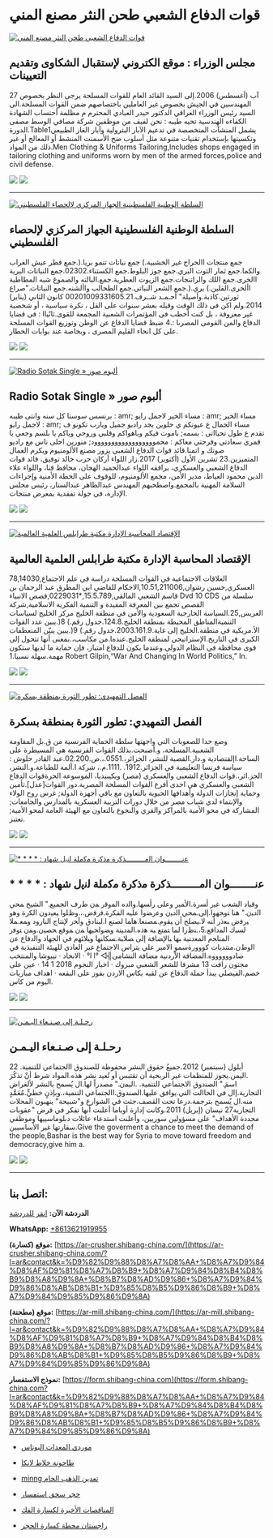 # قوات الدفاع الشعبي طحن النثر مصنع المني

<a href="https://swt.shibang-china.com/?l=ar&img&k=%D9%82%D9%88%D8%A7%D8%AA+%D8%A7%D9%84%D8%AF%D9%81%D8%A7%D8%B9+%D8%A7%D9%84%D8%B4%D8%B9%D8%A8%D9%8A+%D8%B7%D8%AD%D9%86+%D8%A7%D9%84%D9%86%D8%AB%D8%B1+%D9%85%D8%B5%D9%86%D8%B9+%D8%A7%D9%84%D9%85%D9%86%D9%8A" target="_blank">![قوات الدفاع الشعبي طحن النثر مصنع المني](http://static.shibang-china.com/all-800x300/1194.jpg)</a>

## مجلس الوزراء : موقع الكتروني لإستقبال الشكاوى وتقديم التعيينات
27 آب (أغسطس) 2006.إلى السيد القائد العام للقوات المسلحة يرجى النظر بخصوص المهندسين في الجيش بخصوص غير العاملين باختصاصهم ضمن القوات المسلحة.الى السيد رئيس الوزراء العراقي الدكتور حيدر العبادي المحترم م مظلمة أحتساب الشهادة الكفاءه الهندسية تحيه طيبه : نحن لفيف من موظفين شركة مصافي الوسط مصفى الدورة.Table1يشمل المنشآت المتخصصة في تدعيم الآبار البترولية وآبار الغاز الطبيعي وتكسيتها بإستخدام تقنيات متنوعة مثل أسلوب ضخ الأسمنت المنشط أو المعالج أو غير ذلك من المواد.Men Clothing &amp; Uniforms Tailoring,Includes shops engaged in tailoring clothing and uniforms worn by men of the armed forces,police and civil defense.


<a href="https://whatsapp.shibangsoft.com/WhatsApp.php" target="_blank" title="WhatsApp">![](http://static.shibang-china.com/icon/whatsapp.png)</a> <a href="https://swt.shibang-china.com/?l=ar&icon&k=%D9%82%D9%88%D8%A7%D8%AA+%D8%A7%D9%84%D8%AF%D9%81%D8%A7%D8%B9+%D8%A7%D9%84%D8%B4%D8%B9%D8%A8%D9%8A+%D8%B7%D8%AD%D9%86+%D8%A7%D9%84%D9%86%D8%AB%D8%B1+%D9%85%D8%B5%D9%86%D8%B9+%D8%A7%D9%84%D9%85%D9%86%D9%8A" target="_blank">![](http://static.shibang-china.com/icon/chat-ar.png)</a>

---

<a href="https://swt.shibang-china.com/?l=ar&img&k=%D9%82%D9%88%D8%A7%D8%AA+%D8%A7%D9%84%D8%AF%D9%81%D8%A7%D8%B9+%D8%A7%D9%84%D8%B4%D8%B9%D8%A8%D9%8A+%D8%B7%D8%AD%D9%86+%D8%A7%D9%84%D9%86%D8%AB%D8%B1+%D9%85%D8%B5%D9%86%D8%B9+%D8%A7%D9%84%D9%85%D9%86%D9%8A" target="_blank">![السلطة الوطنية الفلسطينية الجهاز المركزي لإلحصاء الفلسطيني](http://static.shibang-china.com/all-800x300/478.jpg)</a>

## السلطة الوطنية الفلسطينية الجهاز المركزي لإلحصاء الفلسطيني
جمع منتجات االحراج غير الخشبية.) جمع نباتات تنمو بريا.(.جمع فطر عيش الغراب والكما.جمع ثمار التوت البري.جمع جوز البلوط.جمع الكستناء.02302.جمع النباتات البرية االخرى.جمع اللك والراتنجات.جمع الزيوت العطرية.جمع.البالته والصموغ شبه المطاطية األخرى.الفلين.) بري.(.جمع الشعر النباتى.جمع الطحالب واألشنه.جمع النباتات.&quot;صراع ثورتين.كاذبة.وأصيلة&quot; أحـمـد شــرف.00201009331605.21 كانون الثاني (يناير) 2014.ولم اكن فى ذلك الوقت وقبله بعشر سنوات على القل ، نكرة سياسية ، أو شخصية غير معروفة ، بل كنت أخطب فى المؤتمرات الشعبية المجمعة للقوى.ثانًياا : فى قضايا الدفاع والمن القومى المصرىا :.4 ضبط قضايا الدفاع عن الوطن وتوزيع القوات المسلحة على كل انحاء القليم المصرى ، وبخاصة عند بوابات الخطار.


<a href="https://whatsapp.shibangsoft.com/WhatsApp.php" target="_blank" title="WhatsApp">![](http://static.shibang-china.com/icon/whatsapp.png)</a> <a href="https://swt.shibang-china.com/?l=ar&icon&k=%D9%82%D9%88%D8%A7%D8%AA+%D8%A7%D9%84%D8%AF%D9%81%D8%A7%D8%B9+%D8%A7%D9%84%D8%B4%D8%B9%D8%A8%D9%8A+%D8%B7%D8%AD%D9%86+%D8%A7%D9%84%D9%86%D8%AB%D8%B1+%D9%85%D8%B5%D9%86%D8%B9+%D8%A7%D9%84%D9%85%D9%86%D9%8A" target="_blank">![](http://static.shibang-china.com/icon/chat-ar.png)</a>

---

<a href="https://swt.shibang-china.com/?l=ar&img&k=%D9%82%D9%88%D8%A7%D8%AA+%D8%A7%D9%84%D8%AF%D9%81%D8%A7%D8%B9+%D8%A7%D9%84%D8%B4%D8%B9%D8%A8%D9%8A+%D8%B7%D8%AD%D9%86+%D8%A7%D9%84%D9%86%D8%AB%D8%B1+%D9%85%D8%B5%D9%86%D8%B9+%D8%A7%D9%84%D9%85%D9%86%D9%8A" target="_blank">![Radio Sotak Single » ألبوم صور](http://static.shibang-china.com/all-800x300/626.jpg)</a>

## Radio Sotak Single » ألبوم صور
برنسس سوسنا كل سنه وانتى طيبه : amr; مساء الخير لاجمل رايو : amr; مساء الخير لاجمل رايو : amr; مساء الجمال ع عيونكم ي حلوين بجد راديو جميل ويارب تكونو ف تقدم ع طول تحيااتى : بسمه; باموت فيكم وباهواكم وقلبي وروحي وياكم يا بلسم وجعي يا قمري سعادتي وفرحتي معاكم : محموووووووووووووووووود; منورين احلى ناس مع راديو صوتك و اتمنا.قائد قوات الدفاع الشعبي يزور مصنع الألومنيوم ويكرم العمال المتميزين.23 تشرين الأول (أكتوبر) 2017.زار اللواء أركان حرب خالد توفيق، قائد قوات الدفاع الشعبي والعسكري، يرافقه اللواء عبدالحميد الهجان، محافظ قنا، واللواء علاء الدين محمود العياط، مدير الأمن، مجمع الألومنيوم، للوقوف على الخطة الأمنية وإجراءات السلامة المهنية بالمجمع.واصطحبهم المهندس عبدالظاهر عبدالستار، رئيس مجلس الإدارة، في جولة تفقدية بمعرض منتجات.


<a href="https://whatsapp.shibangsoft.com/WhatsApp.php" target="_blank" title="WhatsApp">![](http://static.shibang-china.com/icon/whatsapp.png)</a> <a href="https://swt.shibang-china.com/?l=ar&icon&k=%D9%82%D9%88%D8%A7%D8%AA+%D8%A7%D9%84%D8%AF%D9%81%D8%A7%D8%B9+%D8%A7%D9%84%D8%B4%D8%B9%D8%A8%D9%8A+%D8%B7%D8%AD%D9%86+%D8%A7%D9%84%D9%86%D8%AB%D8%B1+%D9%85%D8%B5%D9%86%D8%B9+%D8%A7%D9%84%D9%85%D9%86%D9%8A" target="_blank">![](http://static.shibang-china.com/icon/chat-ar.png)</a>

---

<a href="https://swt.shibang-china.com/?l=ar&img&k=%D9%82%D9%88%D8%A7%D8%AA+%D8%A7%D9%84%D8%AF%D9%81%D8%A7%D8%B9+%D8%A7%D9%84%D8%B4%D8%B9%D8%A8%D9%8A+%D8%B7%D8%AD%D9%86+%D8%A7%D9%84%D9%86%D8%AB%D8%B1+%D9%85%D8%B5%D9%86%D8%B9+%D8%A7%D9%84%D9%85%D9%86%D9%8A" target="_blank">![الإقتصاد المحاسبة الإدارة مكتبة طرابلس العلمية العالمية](http://static.shibang-china.com/all-800x300/1445.jpg)</a>

## الإقتصاد المحاسبة الإدارة مكتبة طرابلس العلمية العالمية
78,14030,العلاقات الاجتماعية في القوات المسلحة دراسة في علم الاجتماع العسكري,حسين رشوان,10.51,211006,الاحكام للقاضي ابي المطرق عبد الرحمان بن قاسم الشعبي المالقي,15.5.789,*0229031,قصص الانبياء Dvd 10 CDS سلسلة من القصص تجمع بين المعرفة المفيدة و التنمية الفكرية الاسلامية,شركة العريس,25.اﻟﺴﻴﺎﺳﺔ اﻟﺨﺎرﺟﻴﺔ اﻟﺴﻌﻮدﻳﺔ واﻷﻣﻦ ﻓﻲ ﻣﻨﻄﻘﺔ اﻟﺨﻠﻴﺞ مركز الخليج لسياسات التنميةاﻟﻤﻨﺎﻃﻖ اﻟﻤﺤﻴﻄﺔ ﺑﻤﻨﻄﻘﺔ اﻟﺨﻠﻴﺞ.124.8.ﺟﺪول رﻗﻢ.) 8(.ﻳﺒﻴﻦ ﻋﺪد اﻟﻘﻮات اﻷ.ﻣﺮﻳﻜﻴﺔ ﻓﻲ ﻣﻨﻄﻘﺔ.اﻟﺨﻠﻴﺞ إﻟﻰ ﻏﺎﻳﺔ.2003.161.9.ﺟﺪول رﻗﻢ.) 9(.ﻳﺒﻴﻦ ﻳﺒﻴّﻦ اﻟﻤﻨﻌﻄﻔﺎت اﻟﻜﺒﺮى ﻓﻲ اﻟﺘﺎرﻳﺦ.اﻹﺳﺘﺮاﺗﻴﺠﻲ ﻟﻤﻨﻄﻘﺔ اﻟﺨﻠﻴﺞ.ﻋﻨﺪهﺎ.ﻣﻦ ﻣﻜﺎﺳﺐ،.ﺑﻤﻌﻨﻰ أﻧﻬﺎ ﺗﺘﺤﻮل إﻟﻰ ﻗﻮى ﻣﺤﺎﻓﻈﺔ ﻓﻲ اﻟﻨﻈﺎم اﻟﺪوﻟﻲ.وﻋﻨﺪﻣﺎ ﻳﻜﻮن ﻟﻠﺪﻓﺎع اﻣﺘﻴﺎز، ﻓﺈن ﺣﻤﺎﻳﺔ ﻣﺎ ﻟﺪﻳﻬﺎ ﺳﺘﻜﻮن ﻣﻬﻤﺔ.ﺳﻬﻠﺔ ﻧﺴﺒﻴﺎ.1 Robert Gilpin,“War And Changing In World Politics,” In.


<a href="https://whatsapp.shibangsoft.com/WhatsApp.php" target="_blank" title="WhatsApp">![](http://static.shibang-china.com/icon/whatsapp.png)</a> <a href="https://swt.shibang-china.com/?l=ar&icon&k=%D9%82%D9%88%D8%A7%D8%AA+%D8%A7%D9%84%D8%AF%D9%81%D8%A7%D8%B9+%D8%A7%D9%84%D8%B4%D8%B9%D8%A8%D9%8A+%D8%B7%D8%AD%D9%86+%D8%A7%D9%84%D9%86%D8%AB%D8%B1+%D9%85%D8%B5%D9%86%D8%B9+%D8%A7%D9%84%D9%85%D9%86%D9%8A" target="_blank">![](http://static.shibang-china.com/icon/chat-ar.png)</a>

---

<a href="https://swt.shibang-china.com/?l=ar&img&k=%D9%82%D9%88%D8%A7%D8%AA+%D8%A7%D9%84%D8%AF%D9%81%D8%A7%D8%B9+%D8%A7%D9%84%D8%B4%D8%B9%D8%A8%D9%8A+%D8%B7%D8%AD%D9%86+%D8%A7%D9%84%D9%86%D8%AB%D8%B1+%D9%85%D8%B5%D9%86%D8%B9+%D8%A7%D9%84%D9%85%D9%86%D9%8A" target="_blank">![الفصل التمهيدي: تطور الثورة بمنطقة بسكرة](http://static.shibang-china.com/all-800x300/759.jpg)</a>

## الفصل التمهيدي: تطور الثورة بمنطقة بسكرة
وضع حدا للصعوبات التي واجهتها سلطة الحماية الفرنسية من ق.بل المقاومة الشعبية.المسلحة، و.أصبحت.بذلك القوات الفرنسية هي المسيطرة على الساحة.اإلقتصادية و.دار.القصبة للنشر، الجزائر،.0551.،.ص.02.200.عبد القادر حلوش : سياسة فرنسا التعليمية في الجزائر.1912. .1111.م.، شركة ا.ألمة للطباعة.و.النشر، الجز.ائر،.قوات الدفاع الشعبي والعسكري (مصر) ويكيبيديا، الموسوعة الحرةقوات الدفاع الشعبي والعسكري هي احدى أفرع القوات المسلحة المصرية.دور القوات[عدل].تأمين وحماية إنجازات الدولة وأهدافها الحيوية بالتعاون مع باقي أجهزة الدولة; غرس روح الولاء والإنتماء لدي شباب مصر من خلال دورات التربية العسكرية بالمدارس والجامعات; المشاركة في محو الأمية بالمراكز والقري والنجوع بالتعاون مع الهيئة العامة لمحو الأمية; تعتبر.


<a href="https://whatsapp.shibangsoft.com/WhatsApp.php" target="_blank" title="WhatsApp">![](http://static.shibang-china.com/icon/whatsapp.png)</a> <a href="https://swt.shibang-china.com/?l=ar&icon&k=%D9%82%D9%88%D8%A7%D8%AA+%D8%A7%D9%84%D8%AF%D9%81%D8%A7%D8%B9+%D8%A7%D9%84%D8%B4%D8%B9%D8%A8%D9%8A+%D8%B7%D8%AD%D9%86+%D8%A7%D9%84%D9%86%D8%AB%D8%B1+%D9%85%D8%B5%D9%86%D8%B9+%D8%A7%D9%84%D9%85%D9%86%D9%8A" target="_blank">![](http://static.shibang-china.com/icon/chat-ar.png)</a>

---

<a href="https://swt.shibang-china.com/?l=ar&img&k=%D9%82%D9%88%D8%A7%D8%AA+%D8%A7%D9%84%D8%AF%D9%81%D8%A7%D8%B9+%D8%A7%D9%84%D8%B4%D8%B9%D8%A8%D9%8A+%D8%B7%D8%AD%D9%86+%D8%A7%D9%84%D9%86%D8%AB%D8%B1+%D9%85%D8%B5%D9%86%D8%B9+%D8%A7%D9%84%D9%85%D9%86%D9%8A" target="_blank">![* * * * : ﻋﻧــــــــوان اﻟﻣـــــــــذﻛرة ﻣذﻛرة ﻣﻛﻣﻠﺔ ﻟﻧﯾل ﺷﮭﺎد](http://static.shibang-china.com/all-800x300/511.jpg)</a>

## * * * * : ﻋﻧــــــــوان اﻟﻣـــــــــذﻛرة ﻣذﻛرة ﻣﻛﻣﻠﺔ ﻟﻧﯾل ﺷﮭﺎد
ﻭﻗﻴﺎﺩ ﺍﻟﺸﻌﺏ ﻏﻴﺭ ﺃﺴﺭﺓ.ﺍﻷﻤﻴﺭ ﻭﻋﻠﻰ ﺭﺃﺴﻬﺎ.ﻭﺍﻟﺩﻩ ﺍﻟﻤﻭﻗﺭ ﻤﻥ ﻁﺭﻑ ﺍﻟﺠﻤﻴﻊ.&quot; ﺍﻟﺸﻴﺦ ﻤﺤﻲ ﺍﻟﺩﻴﻥ.&quot; ﻫﻨﺎ ﺘﻭﺠﻬﻭﺍ.ﺇﻟﻰ.ﻤﺤﻲ ﺍﻟﺩﻴﻥ ﻭﻋﺭﻀﻭﺍ ﻋﻠﻴﻪ ﺍﻟﻔﻜﺭﺓ.ﻓﺭﻓﺽ.،.ﻭﻅﻠﻭﺍ ﻴﻌﻴﺩﻭﻥ ﺍﻟﻜﺭﺓ ﻭﻫﻭ ﻴﺭﻓﺽ ﺒﻌﺫﺭ ﺃﻨﻪ ﻻ.ﻴﺼﻠﺢ ﺃﻥ ﻴﻘﻭﻡ.ﻤﺼﻨﻌﺎ.ﻫﺎﻤﺎ ﻟﺼﻨﻊ ﺍ.ﻟﺒﻨﺎﺩﻕ ﻭﺁﺨﺭ ﻹﻨﺘﺎﺝ ﺍﻟﺒﺎﺭﻭﺩ ﻭﻤﻌ.ﻤﻼ ﻟﺴﺒﻙ ﺍﻟﻤﺩﺍﻓﻊ.5،.ﻨﻅﺭﺍ ﻟﻤﺎ ﺘﻤﺘﻊ ﺒﻪ ﻫﺫﻩ.ﺍﻟﻤﺩﻴﻨﺔ ﻭﻀﻭﺍﺤﻴﻬﺎ ﻤﻥ ﻤﻭﻗﻊ ﺤﺼﻴﻥ.ﻭﻤﻥ ﺘﻭﻓﺭ ﺍﻟﻤﻨﺎﺠﻡ ﺍﻟﻤﻌﺩﻨﻴﺔ ﺒﻬﺎ ﺒﺎﻹﻀﺎﻓﺔ ﺇﻟﻰ ﺼﻼﺒﺔ.ﺴﻜﺎﻨﻬﺎ ﻭﺒﻼﺌﻬﻡ ﻓﻲ ﺍﻟﺠﻬﺎﺩ ﻭﺍﻟﺩﻓﺎﻉ ﻋﻥ ﺍﻟﻭﻁﻥ.منتديات كووورةسمو الامير علي يتراس الاجتماع غير العادي للهيئة التنفيذية في الانحاد &middot; نيبوشا والمنتخب &middot; °l l° صادووووووه.المضافة الاْردنية مضافة النشامى╣◅ مجنون رافت 13 مشرفا للشعر الشعبي مبروك &middot; اخبار النجوم 2018 1 14 &middot; عين على خصم.الفيصلي يبدأ حملة الدفاع عن لقبه بكاس الاردن بفوز على البقعه &middot; اهداف مباريات اليوم من كاس.


<a href="https://whatsapp.shibangsoft.com/WhatsApp.php" target="_blank" title="WhatsApp">![](http://static.shibang-china.com/icon/whatsapp.png)</a> <a href="https://swt.shibang-china.com/?l=ar&icon&k=%D9%82%D9%88%D8%A7%D8%AA+%D8%A7%D9%84%D8%AF%D9%81%D8%A7%D8%B9+%D8%A7%D9%84%D8%B4%D8%B9%D8%A8%D9%8A+%D8%B7%D8%AD%D9%86+%D8%A7%D9%84%D9%86%D8%AB%D8%B1+%D9%85%D8%B5%D9%86%D8%B9+%D8%A7%D9%84%D9%85%D9%86%D9%8A" target="_blank">![](http://static.shibang-china.com/icon/chat-ar.png)</a>

---

<a href="https://swt.shibang-china.com/?l=ar&img&k=%D9%82%D9%88%D8%A7%D8%AA+%D8%A7%D9%84%D8%AF%D9%81%D8%A7%D8%B9+%D8%A7%D9%84%D8%B4%D8%B9%D8%A8%D9%8A+%D8%B7%D8%AD%D9%86+%D8%A7%D9%84%D9%86%D8%AB%D8%B1+%D9%85%D8%B5%D9%86%D8%B9+%D8%A7%D9%84%D9%85%D9%86%D9%8A" target="_blank">![ﺭﺣـﻠـﺔ ﺇﻟﻰ ﺻـﻨـﻌﺎء ﺍﻟﻴـﻤـﻦ](http://static.shibang-china.com/all-800x300/463.jpg)</a>

## ﺭﺣـﻠـﺔ ﺇﻟﻰ ﺻـﻨـﻌﺎء ﺍﻟﻴـﻤـﻦ
22 أيلول (سبتمبر) 2012.جميعُ حقوق النشر محفوظة للصندوق االجتماعي للتنمية. .اليمن.يجوز للمنظمات غير الربحية أن تقتبس أو تُعيد نشر هذه.المواد شرط أنْ تذكُرَ اسمَ.&quot; اﻟﺼﻨدوق اﻻﺠﺘﻤﺎﻋﻲ ﻟﻟﺘﻨﻤﻴﺔ. .اﻟﻴﻤن.&quot; مصدراً لها.ال يُسمح بالنشر لألغراض التجارية.إال في الحاالت التي.يوافق عليها.الصندوق.االجتماعي التنمية،.وبإذنٍ خطيٍّ.مُعَمَّدٍ منه.ال يُسمح بترجمة.درعا تحت القصف.جثث في الشوارع و&quot;شبيحة&quot; ينهبون المحلات التجارية27 نيسان (إبريل) 2011.وكانت إدارة أوباما أعلنت أنها تفكر في فرض &quot;عقوبات محددة الأهداف&quot; على مسؤولين سوريين، وأعلنت استدعاء عائلات دبلوماسييها وموظفي سفارتها غير الأساسيين.Give the goverment a chance to meet the demand of the people,Bashar is the best way for Syria to move toward freedom and democracy,give him a.


<a href="https://whatsapp.shibangsoft.com/WhatsApp.php" target="_blank" title="WhatsApp">![](http://static.shibang-china.com/icon/whatsapp.png)</a> <a href="https://swt.shibang-china.com/?l=ar&icon&k=%D9%82%D9%88%D8%A7%D8%AA+%D8%A7%D9%84%D8%AF%D9%81%D8%A7%D8%B9+%D8%A7%D9%84%D8%B4%D8%B9%D8%A8%D9%8A+%D8%B7%D8%AD%D9%86+%D8%A7%D9%84%D9%86%D8%AB%D8%B1+%D9%85%D8%B5%D9%86%D8%B9+%D8%A7%D9%84%D9%85%D9%86%D9%8A" target="_blank">![](http://static.shibang-china.com/icon/chat-ar.png)</a>

---
## اتصل بنا:

**الدردشة الآن:** [انقر للدردشة](https://swt.shibang-china.com?l=ar&contact&k=%D9%82%D9%88%D8%A7%D8%AA+%D8%A7%D9%84%D8%AF%D9%81%D8%A7%D8%B9+%D8%A7%D9%84%D8%B4%D8%B9%D8%A8%D9%8A+%D8%B7%D8%AD%D9%86+%D8%A7%D9%84%D9%86%D8%AB%D8%B1+%D9%85%D8%B5%D9%86%D8%B9+%D8%A7%D9%84%D9%85%D9%86%D9%8A)

**WhatsApp:**  [+8613621919955](https://whatsapp.shibangsoft.com/WhatsApp.php)

**موقع (كسارة):** [https://ar-crusher.shibang-china.com/](https://ar-crusher.shibang-china.com/?l=ar&contact&k=%D9%82%D9%88%D8%A7%D8%AA+%D8%A7%D9%84%D8%AF%D9%81%D8%A7%D8%B9+%D8%A7%D9%84%D8%B4%D8%B9%D8%A8%D9%8A+%D8%B7%D8%AD%D9%86+%D8%A7%D9%84%D9%86%D8%AB%D8%B1+%D9%85%D8%B5%D9%86%D8%B9+%D8%A7%D9%84%D9%85%D9%86%D9%8A)

**موقع (مطحنة):** [https://ar-mill.shibang-china.com/](https://ar-mill.shibang-china.com/?l=ar&contact&k=%D9%82%D9%88%D8%A7%D8%AA+%D8%A7%D9%84%D8%AF%D9%81%D8%A7%D8%B9+%D8%A7%D9%84%D8%B4%D8%B9%D8%A8%D9%8A+%D8%B7%D8%AD%D9%86+%D8%A7%D9%84%D9%86%D8%AB%D8%B1+%D9%85%D8%B5%D9%86%D8%B9+%D8%A7%D9%84%D9%85%D9%86%D9%8A)

**نموذج الاستفسار:** [https://form.shibang-china.com](https://form.shibang-china.com?l=ar&contact&k=%D9%82%D9%88%D8%A7%D8%AA+%D8%A7%D9%84%D8%AF%D9%81%D8%A7%D8%B9+%D8%A7%D9%84%D8%B4%D8%B9%D8%A8%D9%8A+%D8%B7%D8%AD%D9%86+%D8%A7%D9%84%D9%86%D8%AB%D8%B1+%D9%85%D8%B5%D9%86%D8%B9+%D8%A7%D9%84%D9%85%D9%86%D9%8A)

* [موردي المعدات البوتاس](../27/%D9%85%D9%88%D8%B1%D8%AF%D9%8A%20%D8%A7%D9%84%D9%85%D8%B9%D8%AF%D8%A7%D8%AA%20%D8%A7%D9%84%D8%A8%D9%88%D8%AA%D8%A7%D8%B3.md)

* [طاحونة خلاط لانكا](../26/%D8%B7%D8%A7%D8%AD%D9%88%D9%86%D8%A9%20%D8%AE%D9%84%D8%A7%D8%B7%20%D9%84%D8%A7%D9%86%D9%83%D8%A7.md)

* [minng تعدين الذهب الخام](../29/minng%20%D8%AA%D8%B9%D8%AF%D9%8A%D9%86%20%D8%A7%D9%84%D8%B0%D9%87%D8%A8%20%D8%A7%D9%84%D8%AE%D8%A7%D9%85.md)

* [حجر سحق استفسار](../27/%D8%AD%D8%AC%D8%B1%20%D8%B3%D8%AD%D9%82%20%D8%A7%D8%B3%D8%AA%D9%81%D8%B3%D8%A7%D8%B1.md)

* [المناقصات الأخيرة لكسارة الفك](../28/%D8%A7%D9%84%D9%85%D9%86%D8%A7%D9%82%D8%B5%D8%A7%D8%AA%20%D8%A7%D9%84%D8%A3%D8%AE%D9%8A%D8%B1%D8%A9%20%D9%84%D9%83%D8%B3%D8%A7%D8%B1%D8%A9%20%D8%A7%D9%84%D9%81%D9%83.md)

* [راجستان محطة كسارة الحجر](../27/%D8%B1%D8%A7%D8%AC%D8%B3%D8%AA%D8%A7%D9%86%20%D9%85%D8%AD%D8%B7%D8%A9%20%D9%83%D8%B3%D8%A7%D8%B1%D8%A9%20%D8%A7%D9%84%D8%AD%D8%AC%D8%B1.md)